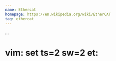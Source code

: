 ```yaml
---
name: Ethercat
homepage: https://en.wikipedia.org/wiki/EtherCAT
tag: ethercat
---
```

...
# vim: set ts=2 sw=2 et:
